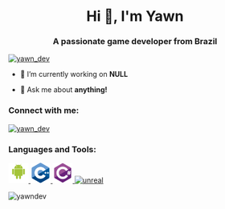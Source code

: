 <h1 align="center">Hi 👋, I'm Yawn</h1>
<h3 align="center">A passionate game developer from Brazil</h3>

<p align="left"> <a href="https://twitter.com/yawn_dev" target="blank"><img src="https://img.shields.io/twitter/follow/yawn_dev?logo=twitter&style=for-the-badge" alt="yawn_dev" /></a> </p>

- 🔭 I’m currently working on **NULL**

- 💬 Ask me about **anything!**

<h3 align="left">Connect with me:</h3>
<p align="left">
<a href="https://twitter.com/yawn_dev" target="blank"><img align="center" src="https://raw.githubusercontent.com/rahuldkjain/github-profile-readme-generator/master/src/images/icons/Social/twitter.svg" alt="yawn_dev" height="30" width="40" /></a>
</p>

<h3 align="left">Languages and Tools:</h3>
<p align="left"> <a href="https://developer.android.com" target="_blank" rel="noreferrer"> <img src="https://raw.githubusercontent.com/devicons/devicon/master/icons/android/android-original-wordmark.svg" alt="android" width="40" height="40"/> </a> <a href="https://www.w3schools.com/cpp/" target="_blank" rel="noreferrer"> <img src="https://raw.githubusercontent.com/devicons/devicon/master/icons/cplusplus/cplusplus-original.svg" alt="cplusplus" width="40" height="40"/> </a> <a href="https://www.w3schools.com/cs/" target="_blank" rel="noreferrer"> <img src="https://raw.githubusercontent.com/devicons/devicon/master/icons/csharp/csharp-original.svg" alt="csharp" width="40" height="40"/> </a> <a href="https://unrealengine.com/" target="_blank" rel="noreferrer"> <img src="https://raw.githubusercontent.com/kenangundogan/fontisto/036b7eca71aab1bef8e6a0518f7329f13ed62f6b/icons/svg/brand/unreal-engine.svg" alt="unreal" width="40" height="40"/> </a> </p>

<p><img align="center" src="https://github-readme-stats.vercel.app/api/top-langs?username=yawndev&show_icons=true&locale=en&layout=compact" alt="yawndev" /></p>
